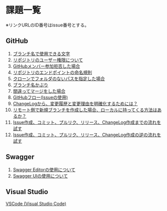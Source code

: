 # 課題一覧

※リンクURLのID番号はissue番号とする。

## GitHub

1. [ブランチ名で使用できる文字][54_1]
1. [リポジトリのユーザー権限について][54_2]
1. [GitHubメンバー参加拒否した場合][54_3]
1. [リポジトリのエンドポイントの命名規則][12]
1. [クローンでフォルダのないパスを指定した場合][13]
1. [ブランチ名かぶり][14]
1. [間違ってマージをした場合][54_7]
1. [GitHubフロー(Issueの使用)][11]
1. [ChangeLogから、変更履歴と変更理由を明確化するためには？][72_1]
1. [リモート側で新規ブランチを作成した場合、ローカルに持ってくる方法はあるか？][72_2]
1. [Issue作成、コミット、プルリク、リリース、ChangeLog作成までの流れを試す][78_1]
1. [Issue作成、コミット、プルリク、リリース、ChangeLog作成の逆の流れを試す][78_2]

## Swagger

1. [Swagger Editorの使用について][23]
1. [Swagger UIの使用について][24]

## Visual Studio

[VSCode (Visual Studio Code)][10]



[10]: https://github.com/akekaneko/swagger-sample/blob/master/VSCode_DebuggerForChrome.md "VSCode (Visual Studio Code)"
[11]: https://github.com/akekaneko/swagger-sample/blob/master/GitHubFlow.md "GitHubフロー(Issueの使用)"
[12]: https://github.com/akekaneko/swagger-sample/blob/master/GitHubRepository.md "リポジトリのエンドポイントの命名規則"
[13]: https://github.com/akekaneko/swagger-sample/blob/master/SourceTreeClone.md "クローンでフォルダのないパスを指定した場合"
[14]: https://github.com/akekaneko/swagger-sample/blob/master/GitHubBranchSuffers.md "ブランチ名かぶり"
[22]: https://github.com/akekaneko/swagger-sample/blob/master/IssueGithub.md "IssueGithub.md"
[54_1]: https://github.com/akekaneko/swagger-sample/blob/master/Github_kadai1_charactos.md "ブランチ名で使用できる文字"
[54_2]: https://github.com/akekaneko/swagger-sample/blob/master/Github_kadai2_authority.md "リポジトリのユーザー権限について"
[54_3]: https://github.com/akekaneko/swagger-sample/blob/master/Github_kadai3_defy.md "GitHubメンバー参加拒否した場合"
[54_7]: https://github.com/akekaneko/swagger-sample/blob/master/Github_kadai7_revert.md "間違ってマージをした場合"
[23]: https://github.com/akekaneko/swagger-sample/blob/master/SwaggerEditor.md "Swagger Editorの使用について"
[24]: https://github.com/akekaneko/swagger-sample/blob/master/SwaggerUI.md "Swagger UIの使用について"
[72_1]: https://github.com/akekaneko/swagger-sample/blob/master/GitHubIssueHowToMake.md "ChangeLogから、変更履歴と変更理由を明確化するためには？"
[72_2]: https://github.com/akekaneko/swagger-sample/blob/master/GitHubRemoteBranchClone.md "リモート側で新規ブランチを作成した場合、ローカルに持ってくる方法はあるか？"
[78_1]: https://github.com/akekaneko/swagger-sample/blob/master/GitHubIssueHowToMakeSample.md　"Issue作成、コミット、プルリク、リリース、ChangeLog作成までの流れを試す"
[78_2]: https://github.com/akekaneko/swagger-sample/blob/master/GitHubIssueHowToMakeSampleTrial.md "Issue作成、コミット、プルリク、リリース、ChangeLog作成の逆の流れを試す"
